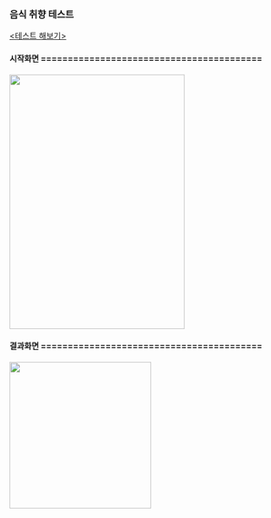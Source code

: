 ### 음식 취향 테스트
[<테스트 해보기>](https://myfoodtype.netlify.app/)

#### 시작화면 =========================================
<img src="https://github.com/gustjr1672/MyFoodTYPE/assets/62335548/ce547d8b-cfb7-4fc4-b669-c2f1917af43a" width="308" height="448" />

<br>

#### 결과화면 =========================================
<img src="https://github.com/gustjr1672/MyFoodTYPE/assets/62335548/a1d42b41-a265-4980-b5dd-c7189a2be645" width="249" height="258" />
